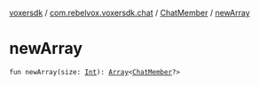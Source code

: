 [voxersdk](../../index.md) / [com.rebelvox.voxersdk.chat](../index.md) / [ChatMember](index.md) / [newArray](./new-array.md)

# newArray

`fun newArray(size: `[`Int`](https://kotlinlang.org/api/latest/jvm/stdlib/kotlin/-int/index.html)`): `[`Array`](https://kotlinlang.org/api/latest/jvm/stdlib/kotlin/-array/index.html)`<`[`ChatMember`](index.md)`?>`